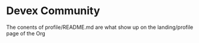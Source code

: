 # Devex Community

The conents of profile/README.md are what show up on the landing/profile page of the Org
